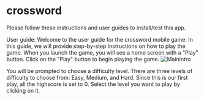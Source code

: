 # crossword

Please follow these instructions and user guides to install/test this app.

User guide:
Welcome to the user guide for the crossword mobile game. In this guide, we will provide step-by-step instructions on how to play the game.
When you launch the game, you will see a home screen with a "Play" button. Click on the "Play" button to begin playing the game.
![MainIntro](https://github.com/johnnyho197/crossword/assets/89495195/9d2d4cce-e13c-4fa4-9702-30a3edbb8dd1)

You will be prompted to choose a difficulty level. There are three levels of difficulty to choose from: Easy, Medium, and Hard. Since this is our first play, all the highscore is set to 0. Select the level you want to play by clicking on it.
